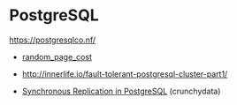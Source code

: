 # PostgreSQL

https://postgresqlco.nf/

- [random_page_cost](https://postgresqlco.nf/doc/ja/param/random_page_cost/)

- http://innerlife.io/fault-tolerant-postgresql-cluster-part1/
- [Synchronous Replication in PostgreSQL](https://blog.crunchydata.com/blog/synchronous-replication-in-postgresql) (crunchydata)
